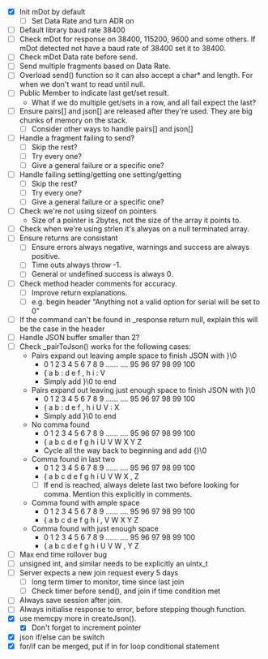 - [x] Init mDot by default
   - [ ] Set Data Rate and turn ADR on
- [ ] Default library baud rate 38400
- [ ] Check mDot for response on 38400, 115200, 9600 and some others. If mDot detected not have a baud rate of 38400 set it to 38400.
- [ ] Check mDot Data rate before send.
- [ ] Send multiple fragments based on Data Rate.
- [ ] Overload send() function so it can also accept a char* and length. For when we don't want to read until null.
- [ ] Public Member to indicate last get/set result.
   * What if we do multiple get/sets in a row, and all fail expect the last?
- [ ] Ensure pairs[] and json[] are released after they're used. They are big chunks of memory on the stack.
   - [ ] Consider other ways to handle pairs[] and json[]
- [ ] Handle a fragment failing to send?
   - [ ] Skip the rest?
   - [ ] Try every one?
   - [ ] Give a general failure or a specific one?
- [ ] Handle failing setting/getting one setting/getting
   - [ ] Skip the rest?
   - [ ] Try every one?
   - [ ] Give a general failure or a specific one?
- [ ] Check we're not using sizeof on pointers
   * Size of a pointer is 2bytes, not the size of the array it points to.
- [ ] Check when we're using strlen it's alwyas on a null terminated array.
- [ ] Ensure returns are consistant
   - [ ] Ensure errors always negative, warnings and success are always positive.
   - [ ] Time outs always throw -1.
   - [ ] General or undefined success is always 0.
- [ ] Check method header comments for accuracy.
   - [ ] Improve return explanations.
   - [ ] e.g. begin header "Anything not a valid option for serial will be set to 0"
- [ ] If the command can't be found in _response return null, explain this will be the case in the header
- [ ] Handle JSON buffer smaller than 2?
- [ ] Check _pairToJson() works for the following cases:
   * Pairs expand out leaving ample space to finish JSON with }\0
     + 0 1 2 3 4 5 6 7 8 9 ...... .... 95 96 97 98 99 100
     + { a b : d e f , h i             :  V
	 + Simply add }\0 to end
   * Pairs expand out leaving just enough space to finish JSON with }\0
     + 0 1 2 3 4 5 6 7 8 9 ...... .... 95 96 97 98 99 100
     + { a b : d e f , h i             U  V  :  X
	 + Simply add }\0 to end
   * No comma found
     + 0 1 2 3 4 5 6 7 8 9 ...... .... 95 96 97 98 99 100
     + { a b c d e f g h i             U  V  W  X  Y  Z
	 + Cycle all the way back to beginning and add {}\0
   * Comma found in last two 
     + 0 1 2 3 4 5 6 7 8 9 ...... .... 95 96 97 98 99 100
     + { a b c d e f g h i             U  V  W  X  ,  Z
	 - [ ] If end is reached, always delete last two before looking for comma. Mention this explicitly in comments.
   * Comma found with ample space
     + 0 1 2 3 4 5 6 7 8 9 ...... .... 95 96 97 98 99 100
     + { a b c d e f g h i             ,  V  W  X  Y  Z
   * Comma found with just enough space
     + 0 1 2 3 4 5 6 7 8 9 ...... .... 95 96 97 98 99 100
     + { a b c d e f g h i             U  V  W  ,  Y  Z
- [ ] Max end time rollover bug
- [ ] unsigned int, and similar needs to be explicitly an uintx_t
- [ ] Server expects a new join request every 5 days
   - [ ] long term timer to monitor, time since last join
   - [ ] Check timer before send(), and join if time condition met
- [ ] Always save session after join.
- [ ] Always initialise response to error, before stepping though function.
- [x] use memcpy more in createJson().
   - [x] Don't forget to increment pointer
- [X] json if/else can be switch
- [X] for/if can be merged, put if in for loop conditional statement
